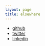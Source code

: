 ```yaml
---
layout: page
title: elsewhere
---
```


- <a href='https://github.com/tomajwinter' target='_blank'>github</a>
- <a href='https://twitter.com/tomajwinter' target='_blank'>twitter</a>
- <a href='https://www.linkedin.com/in/tom-winter-203b4864/' target='_blank'>linkedin</a>
